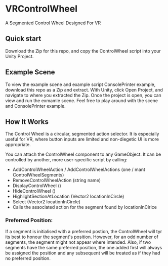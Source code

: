 # VRControlWheel
A Segmented Control Wheel Designed For VR

## Quick start 
Download the Zip for this repo, and copy the ControlWheel script into your Unity Project.

## Example Scene 
To view the example scene and example script ConsolePrinter example, download this repo as a Zip and extract. With Unity, click Open Project, and navigate to where you extracted the Zip. Once the project is open, you can view and run the exmamle scene. Feel free to play around with the scene and ConsolePrinter example.

## How It Works 
The Control Wheel is a circular, segmented action selector. It is especially useful for VR, where button inputs are limited and non-diegetic UI is more appropriate.

You can attach the ControlWheel component to any GameObject. It can be controlled by another, more user-specific script by calling: 
 - 	AddControlWheelAction / AddControlWheelActions		(one / mant ControlWheelSegments)
 -  RemoveControlWheelAction							            (string name)
 -  DisplayControlWheel									              ()
 -  HideControlWheel									                ()
 -  HighlightSectionAtLocation							          (Vector2 locationInCircle)
 - 	Select												                    (Vector2 locationInCircle)
  - Calls the associated action for the segment found by locationInCirlce
 
 ### Preferred Position:
If a segment is initialised with a preferred postion, the ControlWheel will tyr its best to honour the segment's position. However, for an odd number of segments, the segment might not appear where intended. Also, if two segments have the same preferred position, the one added first will always be assigned the position and any subsequent will be treated as if they had no preferred position.
